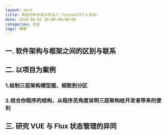 ```yaml
---
layout: post
title: 系统分析与设计作业八（lesson13个人作业）
date: 2018-06-03 10:00:00+00:00
categories: 日志
tags: 博客
---
```

## 一. 软件架构与框架之间的区别与联系
## 二. 以项目为案例
### 1.绘制三层架构模型图，细致到分区
### 2.结合你程序的结构，从程序员角度说明三层架构给开发者带来的便利
## 三. 研究 VUE 与 Flux 状态管理的异同

